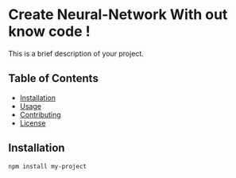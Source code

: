 # Create Neural-Network With out know code !

This is a brief description of your project.

## Table of Contents

- [Installation](#installation)
- [Usage](#usage)
- [Contributing](#contributing)
- [License](#license)

## Installation

```bash
npm install my-project